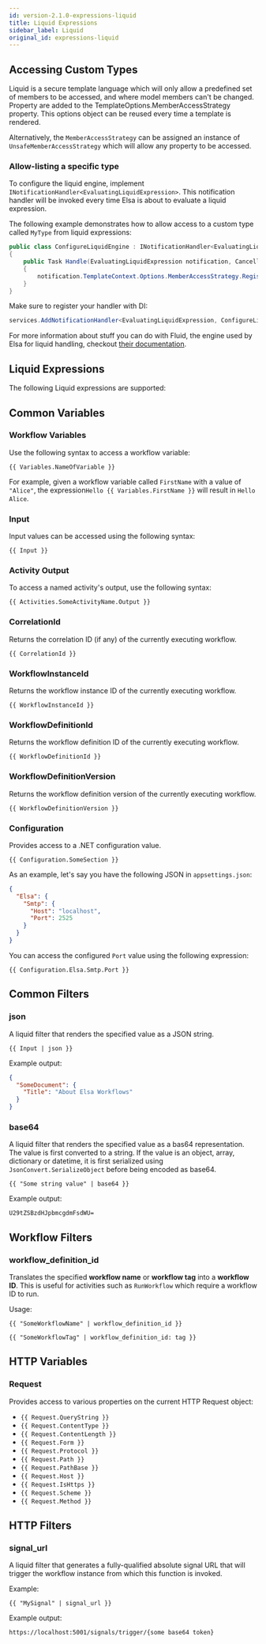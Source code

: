 ```yaml
---
id: version-2.1.0-expressions-liquid
title: Liquid Expressions
sidebar_label: Liquid
original_id: expressions-liquid
---
```


## Accessing Custom Types

Liquid is a secure template language which will only allow a predefined set of members to be accessed, and where model members can't be changed. Property are added to the TemplateOptions.MemberAccessStrategy property. This options object can be reused every time a template is rendered.

Alternatively, the `MemberAccessStrategy` can be assigned an instance of `UnsafeMemberAccessStrategy` which will allow any property to be accessed.

### Allow-listing a specific type

To configure the liquid engine, implement `INotificationHandler<EvaluatingLiquidExpression>`. This notification handler will be invoked every time Elsa is about to evaluate a liquid expression.

The following example demonstrates how to allow access to a custom type called `MyType` from liquid expressions:

```c#
public class ConfigureLiquidEngine : INotificationHandler<EvaluatingLiquidExpression>
{
    public Task Handle(EvaluatingLiquidExpression notification, CancellationToken cancellationToken)
    {
        notification.TemplateContext.Options.MemberAccessStrategy.Register<Mytype>();
    }
}
```

Make sure to register your handler with DI:

```c#
services.AddNotificationHandler<EvaluatingLiquidExpression, ConfigureLiquidEngine>();
```

For more information about stuff you can do with Fluid, the engine used by Elsa for liquid handling, checkout [their documentation](https://github.com/sebastienros/fluid#basic-overview).

## Liquid Expressions

The following Liquid expressions are supported:

## Common Variables

### Workflow Variables

Use the following syntax to access a workflow variable: 

```liquid
{{ Variables.NameOfVariable }}
```

For example, given a workflow variable called `FirstName` with a value of `"Alice"`, the expression`Hello {{ Variables.FirstName }}` will result in `Hello Alice`.  

### Input

Input values can be accessed using the following syntax: 

```liquid
{{ Input }}
```

### Activity Output

To access a named activity's output, use the following syntax: 

```liquid
{{ Activities.SomeActivityName.Output }}
```

### CorrelationId

Returns the correlation ID (if any) of the currently executing workflow.

```liquid
{{ CorrelationId }}
```

### WorkflowInstanceId

Returns the workflow instance ID of the currently executing workflow.

```liquid
{{ WorkflowInstanceId }}
```

### WorkflowDefinitionId

Returns the workflow definition ID of the currently executing workflow.

```liquid
{{ WorkflowDefinitionId }}
```

### WorkflowDefinitionVersion

Returns the workflow definition version of the currently executing workflow.

```liquid
{{ WorkflowDefinitionVersion }}
```

### Configuration

Provides access to a .NET configuration value.

```liquid
{{ Configuration.SomeSection }}
```

As an example, let's say you have the following JSON in `appsettings.json`:

```json
{
  "Elsa": {
    "Smtp": {
      "Host": "localhost",
      "Port": 2525
    }
  }
}
```

You can access the configured `Port` value using the following expression:

```liquid
{{ Configuration.Elsa.Smtp.Port }}
```

## Common Filters

### json

A liquid filter that renders the specified value as a JSON string.

```liquid
{{ Input | json }}
```

Example output:

```json
{
  "SomeDocument": {
    "Title": "About Elsa Workflows"
  }
}
```

### base64

A liquid filter that renders the specified value as a bas64 representation.
The value is first converted to a string. If the value is an object, array, dictionary or datetime, it is first serialized using `JsonConvert.SerializeObject` before being encoded as base64.

```liquid
{{ "Some string value" | base64 }}
```

Example output:

```text
U29tZSBzdHJpbmcgdmFsdWU=
```

## Workflow Filters

### workflow_definition_id

Translates the specified **workflow name** or **workflow tag** into a **workflow ID**.
This is useful for activities such as `RunWorkflow` which require a workflow ID to run.

Usage:

```liquid
{{ "SomeWorkflowName" | workflow_definition_id }}
```

```liquid
{{ "SomeWorkflowTag" | workflow_definition_id: tag }}
```

## HTTP Variables

### Request

Provides access to various properties on the current HTTP Request object:

- `{{ Request.QueryString }}`
- `{{ Request.ContentType }}`
- `{{ Request.ContentLength }}`
- `{{ Request.Form }}`
- `{{ Request.Protocol }}`
- `{{ Request.Path }}`
- `{{ Request.PathBase }}`
- `{{ Request.Host }}`
- `{{ Request.IsHttps }}`
- `{{ Request.Scheme }}`
- `{{ Request.Method }}`

## HTTP Filters

### signal_url

A liquid filter that generates a fully-qualified absolute signal URL that will trigger the workflow instance from which this function is invoked.

Example: 

```liquid
{{ "MySignal" | signal_url }}
```

Example output:

`https://localhost:5001/signals/trigger/{some base64 token}`
